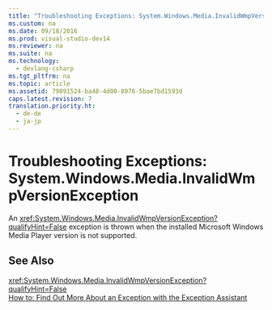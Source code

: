 ```yaml
---
title: "Troubleshooting Exceptions: System.Windows.Media.InvalidWmpVersionException"
ms.custom: na
ms.date: 09/18/2016
ms.prod: visual-studio-dev14
ms.reviewer: na
ms.suite: na
ms.technology: 
  - devlang-csharp
ms.tgt_pltfrm: na
ms.topic: article
ms.assetid: 79091524-ba48-4d00-8976-5bae7bd1593d
caps.latest.revision: 7
translation.priority.ht: 
  - de-de
  - ja-jp
---
```

# Troubleshooting Exceptions: System.Windows.Media.InvalidWmpVersionException
An <xref:System.Windows.Media.InvalidWmpVersionException?qualifyHint=False> exception is thrown when the installed Microsoft Windows Media Player version is not supported.  
  
## See Also  
 <xref:System.Windows.Media.InvalidWmpVersionException?qualifyHint=False>   
 [How to: Find Out More About an Exception with the Exception Assistant](../Topic/How%20to:%20Use%20the%20Exception%20Assistant.md)